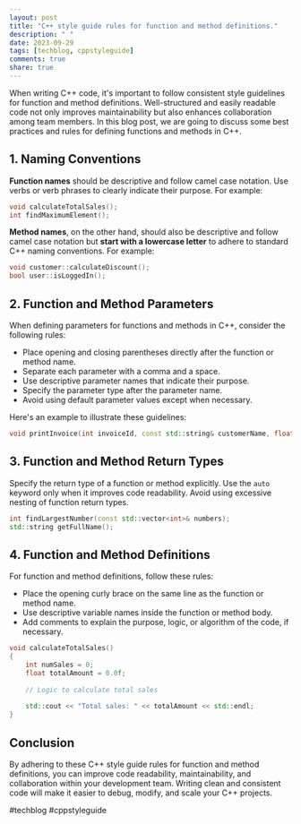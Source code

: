 ```yaml
---
layout: post
title: "C++ style guide rules for function and method definitions."
description: " "
date: 2023-09-29
tags: [techblog, cppstyleguide]
comments: true
share: true
---
```


When writing C++ code, it's important to follow consistent style guidelines for function and method definitions. Well-structured and easily readable code not only improves maintainability but also enhances collaboration among team members. In this blog post, we are going to discuss some best practices and rules for defining functions and methods in C++.

## 1. Naming Conventions

**Function names** should be descriptive and follow camel case notation. Use verbs or verb phrases to clearly indicate their purpose. For example:

```cpp
void calculateTotalSales();
int findMaximumElement();
```

**Method names**, on the other hand, should also be descriptive and follow camel case notation but **start with a lowercase letter** to adhere to standard C++ naming conventions. For example:

```cpp
void customer::calculateDiscount();
bool user::isLoggedIn();
```

## 2. Function and Method Parameters

When defining parameters for functions and methods in C++, consider the following rules:

- Place opening and closing parentheses directly after the function or method name.
- Separate each parameter with a comma and a space.
- Use descriptive parameter names that indicate their purpose.
- Specify the parameter type after the parameter name.
- Avoid using default parameter values except when necessary.

Here's an example to illustrate these guidelines:

```cpp
void printInvoice(int invoiceId, const std::string& customerName, float totalAmount);
```

## 3. Function and Method Return Types

Specify the return type of a function or method explicitly. Use the `auto` keyword only when it improves code readability. Avoid using excessive nesting of function return types.

```cpp
int findLargestNumber(const std::vector<int>& numbers);
std::string getFullName();
```

## 4. Function and Method Definitions

For function and method definitions, follow these rules:

- Place the opening curly brace on the same line as the function or method name.
- Use descriptive variable names inside the function or method body.
- Add comments to explain the purpose, logic, or algorithm of the code, if necessary.

```cpp
void calculateTotalSales()
{
    int numSales = 0;
    float totalAmount = 0.0f;
    
    // Logic to calculate total sales
    
    std::cout << "Total sales: " << totalAmount << std::endl;
}
```

## Conclusion

By adhering to these C++ style guide rules for function and method definitions, you can improve code readability, maintainability, and collaboration within your development team. Writing clean and consistent code will make it easier to debug, modify, and scale your C++ projects.

#techblog #cppstyleguide